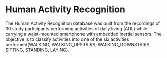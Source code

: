 # Human Activity Recognition
The Human Activity Recognition database was built from the recordings of 30 study participants performing activities of 
daily living (ADL) while carrying a waist-mounted smartphone with embedded inertial sensors. 
The objective is to classify activities into one of the six activities performed(WALKING, WALKING_UPSTAIRS, WALKING_DOWNSTAIRS, SITTING, STANDING, LAYING).
